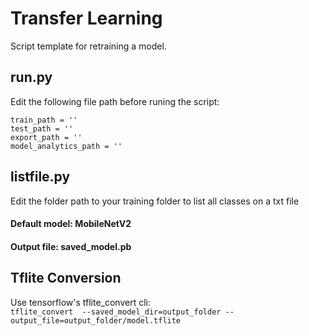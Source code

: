 # Transfer Learning
Script template for retraining a model. 

## run.py
Edit the following file path before runing the script: <br />
```
train_path = '' 
test_path = '' 
export_path = '' 
model_analytics_path = ''
```

## listfile.py
Edit the folder path to your training folder to list all classes on a txt file

#### Default model: MobileNetV2
#### Output file: saved_model.pb

## Tflite Conversion
Use tensorflow's tflite_convert cli:<br />
`tflite_convert  --saved_model_dir=output_folder --output_file=output_folder/model.tflite`

